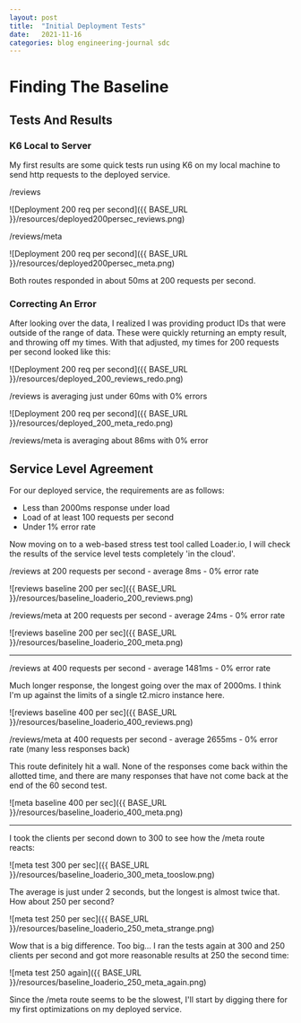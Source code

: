 ```yaml
---
layout: post
title:  "Initial Deployment Tests"
date:   2021-11-16
categories: blog engineering-journal sdc
---
```


# Finding The Baseline

## Tests And Results

### K6 Local to Server

My first results are some quick tests run using K6 on my local machine to send http requests to the deployed service.

/reviews

![Deployment 200 req per second]({{ BASE_URL }}/resources/deployed200persec_reviews.png)

/reviews/meta

![Deployment 200 req per second]({{ BASE_URL }}/resources/deployed200persec_meta.png)

Both routes responded in about 50ms at 200 requests per second.

### Correcting An Error

After looking over the data, I realized I was providing product IDs that were outside of the range of data. These were quickly returning an empty result, and throwing off my times. With that adjusted, my times for 200 requests per second looked like this:

![Deployment 200 req per second]({{ BASE_URL }}/resources/deployed_200_reviews_redo.png)

/reviews is averaging just under 60ms with 0% errors

![Deployment 200 req per second]({{ BASE_URL }}/resources/deployed_200_meta_redo.png)

/reviews/meta is averaging about 86ms with 0% error

## Service Level Agreement

For our deployed service, the requirements are as follows:

- Less than 2000ms response under load
- Load of at least 100 requests per second
- Under 1% error rate

Now moving on to a web-based stress test tool called Loader.io, I will check the results of the service level tests completely 'in the cloud'.

/reviews at 200 requests per second - average 8ms - 0% error rate

![reviews baseline 200 per sec]({{ BASE_URL }}/resources/baseline_loaderio_200_reviews.png)


/reviews/meta at 200 requests per second - average 24ms - 0% error rate

![reviews baseline 200 per sec]({{ BASE_URL }}/resources/baseline_loaderio_200_meta.png)

---

/reviews at 400 requests per second - average 1481ms - 0% error rate

Much longer response, the longest going over the max of 2000ms. I think I'm up against the limits of a single t2.micro instance here.

![reviews baseline 400 per sec]({{ BASE_URL }}/resources/baseline_loaderio_400_reviews.png)

/reviews/meta at 400 requests per second - average 2655ms - 0% error rate (many less responses back)

This route definitely hit a wall. None of the responses come back within the allotted time, and there are many responses that have not come back at the end of the 60 second test.

![meta baseline 400 per sec]({{ BASE_URL }}/resources/baseline_loaderio_400_meta.png)

---

I took the clients per second down to 300 to see how the /meta route reacts:

![meta test 300 per sec]({{ BASE_URL }}/resources/baseline_loaderio_300_meta_tooslow.png)

The average is just under 2 seconds, but the longest is almost twice that. How about 250 per second?

![meta test 250 per sec]({{ BASE_URL }}/resources/baseline_loaderio_250_meta_strange.png)

Wow that is a big difference. Too big... I ran the tests again at 300 and 250 clients per second and got more reasonable results at 250 the second time:

![meta test 250 again]({{ BASE_URL }}/resources/baseline_loaderio_250_meta_again.png)

Since the /meta route seems to be the slowest, I'll start by digging there for my first optimizations on my deployed service.


